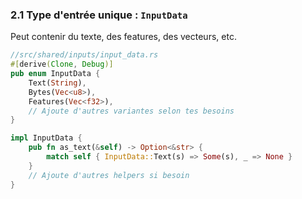 ### 2.1 Type d'entrée unique : `InputData`
Peut contenir du texte, des features, des vecteurs, etc.
```rust
//src/shared/inputs/input_data.rs
#[derive(Clone, Debug)]
pub enum InputData {
    Text(String),
    Bytes(Vec<u8>),
    Features(Vec<f32>),
    // Ajoute d'autres variantes selon tes besoins
}

impl InputData {
    pub fn as_text(&self) -> Option<&str> {
        match self { InputData::Text(s) => Some(s), _ => None }
    }
    // Ajoute d'autres helpers si besoin
}
```